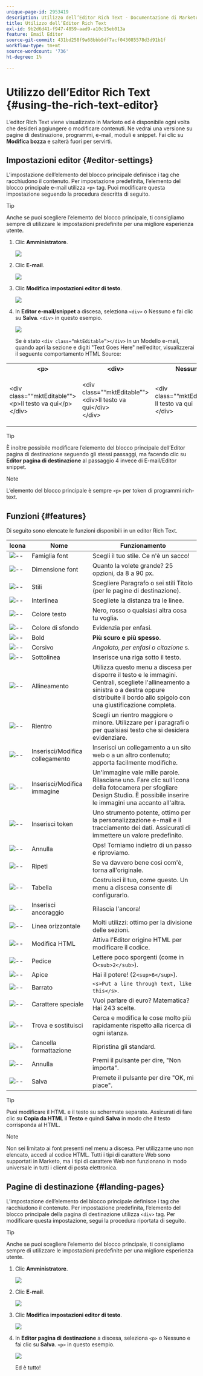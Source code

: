 ```yaml
---
unique-page-id: 2953419
description: Utilizzo dell’Editor Rich Text - Documentazione di Marketo - Documentazione del prodotto
title: Utilizzo dell’Editor Rich Text
exl-id: 9b2d6d41-f947-4859-aad9-a10c15eb013a
feature: Email Editor
source-git-commit: 431bd258f9a68bbb9df7acf043085578d3d91b1f
workflow-type: tm+mt
source-wordcount: '736'
ht-degree: 1%

---
```


# Utilizzo dell’Editor Rich Text {#using-the-rich-text-editor}

L’editor Rich Text viene visualizzato in Marketo ed è disponibile ogni volta che desideri aggiungere o modificare contenuti. Ne vedrai una versione su pagine di destinazione, programmi, e-mail, moduli e snippet. Fai clic su **Modifica bozza** e salterà fuori per servirti.

## Impostazioni editor {#editor-settings}

L’impostazione dell’elemento del blocco principale definisce i tag che racchiudono il contenuto. Per impostazione predefinita, l’elemento del blocco principale e-mail utilizza `<p>` tag. Puoi modificare questa impostazione seguendo la procedura descritta di seguito.

>[!TIP]
>
>Anche se puoi scegliere l’elemento del blocco principale, ti consigliamo sempre di utilizzare le impostazioni predefinite per una migliore esperienza utente.

1. Clic **Amministratore**.

   ![](assets/one.png)

1. Clic **E-mail**.

   ![](assets/two.png)

1. Clic **Modifica impostazioni editor di testo**.

   ![](assets/three.png)

1. In **Editor e-mail/snippet** a discesa, seleziona `<div>` o Nessuno e fai clic su **Salva**. `<div>` in questo esempio.

   ![](assets/four.png)

   Se è stato `<div class=“mktEditable”></div>` In un Modello e-mail, quando apri la sezione e digiti &quot;Text Goes Here&quot; nell’editor, visualizzerai il seguente comportamento HTML Source:

<table> 
 <tbody> 
  <tr> 
   <th>&lt;p&gt;</th> 
   <th>&lt;div&gt;</th> 
   <th>Nessuna</th> 
  </tr> 
  <tr> 
   <td><p>&lt;div class="“mktEditable”"&gt;<br>&lt;p&gt;Il testo va qui&lt;/p&gt;<br>&lt;/div&gt;</p></td> 
   <td><p>&lt;div class="“mktEditable”"&gt;<br>&lt;div&gt;Il testo va qui&lt;/div&gt;<br>&lt;/div&gt;</p></td> 
   <td><p>&lt;div class="“mktEditable”"&gt;<br>Il testo va qui<br>&lt;/div&gt;</p></td> 
  </tr> 
 </tbody> 
</table>

>[!TIP]
>
>È inoltre possibile modificare l’elemento del blocco principale dell’Editor pagina di destinazione seguendo gli stessi passaggi, ma facendo clic su **Editor pagina di destinazione** al passaggio 4 invece di E-mail/Editor snippet.

>[!NOTE]
>
>L’elemento del blocco principale è sempre `<p>` per token di programmi rich-text.

## Funzioni {#features}

Di seguito sono elencate le funzioni disponibili in un editor Rich Text.

| Icona | Nome | Funzionamento |
|---|---|---|
| ![--](assets/image2015-7-9-10-3a23-3a24.png) | Famiglia font | Scegli il tuo stile. Ce n&#39;è un sacco! |
| ![--](assets/image2015-7-9-10-3a22-3a11.png) | Dimensione font | Quanto la volete grande? 25 opzioni, da 8 a 90 px. |
| ![--](assets/image2015-7-9-10-3a59-3a4.png) | Stili | Scegliere Paragrafo o sei stili Titolo (per le pagine di destinazione). |
| ![--](assets/image2015-7-9-10-3a20-3a1.png) | Interlinea | Scegliete la distanza tra le linee. |
| ![--](assets/image2015-7-9-10-3a25-3a52.png) | Colore testo | Nero, rosso o qualsiasi altra cosa tu voglia. |
| ![--](assets/image2015-7-9-10-3a24-3a38.png) | Colore di sfondo | Evidenzia per enfasi. |
| ![--](assets/image2015-7-9-10-3a28-3a4.png) | Bold | **Più scuro e più spesso**. |
| ![--](assets/image2015-7-9-10-3a29-3a1.png) | Corsivo | *Angolato, per enfasi o citazione* s. |
| ![--](assets/image2015-7-9-10-3a30-3a56.png) | Sottolinea | Inserisce una riga sotto il testo. |
| ![--](assets/image2015-7-9-10-3a31-3a57.png) | Allineamento | Utilizza questo menu a discesa per disporre il testo e le immagini. Centrali, scegliete l&#39;allineamento a sinistra o a destra oppure distribuite il bordo allo spigolo con una giustificazione completa. |  | ![--](assets/image2015-7-9-10-3a32-3a47.png) | Elenco | Scegli punti elenco o numeri dal menu a discesa. Gli elenchi puntati sono utili per elenchi e numeri con passaggi. |
| ![--](assets/image2015-7-9-10-3a38-3a0.png) | Rientro | Scegli un rientro maggiore o minore. Utilizzare per i paragrafi o per qualsiasi testo che si desidera evidenziare. |
| ![--](assets/image2015-7-9-10-3a38-3a58.png) | Inserisci/Modifica collegamento | Inserisci un collegamento a un sito web o a un altro contenuto; apporta facilmente modifiche. |
| ![--](assets/image2015-7-9-10-3a39-3a42.png) | Inserisci/Modifica immagine | Un&#39;immagine vale mille parole. Rilasciane uno. Fare clic sull&#39;icona della fotocamera per sfogliare Design Studio. È possibile inserire le immagini una accanto all&#39;altra. |
| ![--](assets/image2015-7-9-10-3a40-3a36.png) | Inserisci token | Uno strumento potente, ottimo per la personalizzazione e-mail e il tracciamento dei dati. Assicurati di immettere un valore predefinito. |
| ![--](assets/image2015-7-9-10-3a41-3a21.png) | Annulla | Ops! Torniamo indietro di un passo e riproviamo. |
| ![--](assets/image2015-7-9-10-3a42-3a13.png) | Ripeti | Se va davvero bene così com&#39;è, torna all&#39;originale. |
| ![--](assets/image2015-7-9-10-3a43-3a29.png) | Tabella | Costruisci il tuo, come questo. Un menu a discesa consente di configurarlo. |
| ![--](assets/image2015-7-9-10-3a45-3a1.png) | Inserisci ancoraggio | Rilascia l&#39;ancora! |
| ![--](assets/image2015-7-9-10-3a45-3a48.png) | Linea orizzontale | Molti utilizzi: ottimo per la divisione delle sezioni. |
| ![--](assets/image2015-10-6-12-3a12-3a17.png) | Modifica HTML | Attiva l&#39;Editor origine HTML per modificare il codice. |
| ![--](assets/image2015-7-9-10-3a47-3a36.png) | Pedice | Lettere poco sporgenti (come in O`<sub>2</sub>`). |
| ![--](assets/image2015-7-9-10-3a48-3a35.png) | Apice | Hai il potere! (2`<sup>6</sup>`). |
| ![--](assets/image2015-7-9-10-3a49-3a31.png) | Barrato | `<s>Put a line through text, like this</s>`. |
| ![--](assets/image2015-7-9-10-3a50-3a11.png) | Carattere speciale | Vuoi parlare di euro? Matematica? Hai 243 scelte. |
| ![--](assets/image2015-7-9-10-3a52-3a26.png) | Trova e sostituisci | Cerca e modifica le cose molto più rapidamente rispetto alla ricerca di ogni istanza. |
| ![--](assets/image2015-7-9-10-3a53-3a37.png) | Cancella formattazione | Ripristina gli standard. |
| ![--](assets/image2015-7-9-10-3a55-3a2.png) | Annulla | Premi il pulsante per dire, &quot;Non importa&quot;. |
| ![--](assets/image2015-7-9-10-3a56-3a2.png) | Salva | Premete il pulsante per dire &quot;OK, mi piace&quot;. |

>[!TIP]
>
>Puoi modificare il HTML e il testo su schermate separate. Assicurati di fare clic su **Copia da HTML** il **Testo** e quindi **Salva** in modo che il testo corrisponda al HTML.

>[!NOTE]
>
>Non sei limitato ai font presenti nel menu a discesa. Per utilizzarne uno non elencato, accedi al codice HTML. Tutti i tipi di carattere Web sono supportati in Marketo, ma i tipi di carattere Web non funzionano in modo universale in tutti i client di posta elettronica.

## Pagine di destinazione {#landing-pages}

L’impostazione dell’elemento del blocco principale definisce i tag che racchiudono il contenuto. Per impostazione predefinita, l’elemento del blocco principale della pagina di destinazione utilizza `<div>` tag. Per modificare questa impostazione, segui la procedura riportata di seguito.

>[!TIP]
>
>Anche se puoi scegliere l’elemento del blocco principale, ti consigliamo sempre di utilizzare le impostazioni predefinite per una migliore esperienza utente.

1. Clic **Amministratore**.

   ![](assets/one.png)

1. Clic **E-mail**.

   ![](assets/two.png)

1. Clic **Modifica impostazioni editor di testo**.

   ![](assets/three.png)

1. In **Editor pagina di destinazione** a discesa, seleziona `<p>` o Nessuno e fai clic su **Salva**. `<p>` in questo esempio.

   ![](assets/five.png)

   Ed è tutto!
